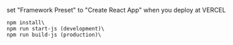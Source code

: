 set "Framework Preset" to "Create React App" when you deploy at VERCEL 

```
npm install\
npm run start-js (development)\
npm run build-js (production)\
```

